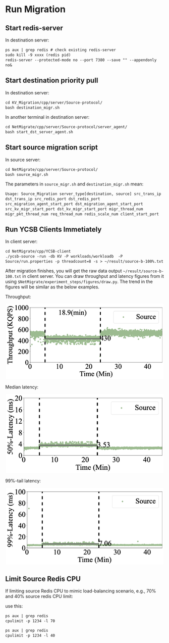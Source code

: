 # Run Migration  

## Start redis-server 
In destination server:
```
ps aux | grep redis # check existing redis-server
sudo kill -9 xxxx (redis pid)
redis-server --protected-mode no --port 7380 --save "" --appendonly no&
```


## Start destination priority pull 
In destination server:

```
cd KV_Migration/cpp/server/Source-protocol/
bash destination_migr.sh
```

In another terminal in destination server:
```
cd NetMigrate/cpp/server/Source-protocol/server_agent/
bash start_dst_server_agent.sh
```



## Start source migration script
In source server:
```
cd NetMigrate/cpp/server/Source-protocol/
bash source_migr.sh
```
The parameters in ```source_migr.sh``` and ```destination_migr.sh``` mean:
```
Usage: Source_Migration server_type[destination, source] src_trans_ip dst_trans_ip src_redis_port dst_redis_port src_migration_agent_start_port dst_migration_agent_start_port src_kv_migr_start_port dst_kv_migr_start_port migr_thread_num migr_pkt_thread_num req_thread_num redis_scale_num client_start_port
```

## Run YCSB Clients Immetiately
In client server:

```
cd NetMigrate/cpp/YCSB-client
./ycsb-source -run -db KV -P workloads/workloadb  -P Source/run.properties -p threadcount=8 -s > ~/result/source-b-100%.txt
```

After migration finishes, you will get the raw data output ```~/result/source-b-100.txt``` in client server. You can draw throughput and latency figures from it using ```$NetMigrate/experiment_steps/figures/draw.py```. The trend in the figures will be similar as the below examples.


Throughput:

<p align="center">
  <img src="./figures/source-b-100.png" width="500">
</p>

Median latency:

<p align="center">
  <img src="./figures/source-5-100-50.png" width="500">
</p>

99%-tail latency:

<p align="center">
  <img src="./figures/source-5-100-99.png" width="500">
</p>


## Limit Source Redis CPU
If limiting source Redis CPU to mimic load-balancing scenario, e.g., 70% and 40% source redis CPU limit:

use this:
```
ps aux | grep redis
cpulimit -p 1234 -l 70
```

```
ps aux | grep redis
cpulimit -p 1234 -l 40
```

